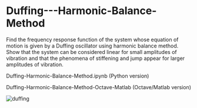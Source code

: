 # Duffing---Harmonic-Balance-Method
Find the frequency response function of the system whose equation of motion is given by a Duffing oscillator using harmonic balance method. Show that the system can be considered linear for small amplitudes of vibration and that the phenomena of stiffening and jump appear for larger amplitudes of vibration.

Duffing-Harmonic-Balance-Method.ipynb (Python version)

Duffing-Harmonic-Balance-Method-Octave-Matlab (Octave/Matlab version)

![duffing](https://user-images.githubusercontent.com/72801602/115570055-30a65a00-a294-11eb-8645-4d403921610c.png)
